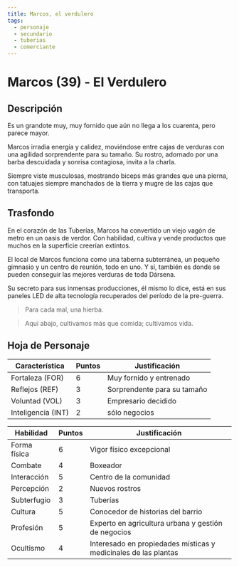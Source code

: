 ```yaml
---
title: Marcos, el verdulero
tags:
  - personaje
  - secundario
  - tuberias
  - comerciante
---
```


# Marcos (39) - El Verdulero

## Descripción

Es un grandote muy, muy fornido que aún no llega a los cuarenta, pero parece mayor.

Marcos irradia energía y calidez, moviéndose entre cajas de verduras con una agilidad sorprendente para su tamaño. Su rostro, adornado por una barba descuidada y sonrisa contagiosa, invita a la charla.

Siempre viste musculosas, mostrando biceps más grandes que una pierna, con tatuajes siempre manchados de la tierra y mugre de las cajas que transporta.

## Trasfondo

En el corazón de las Tuberías, Marcos ha convertido un viejo vagón de metro en un oasis de verdor. Con habilidad, cultiva y vende productos que muchos en la superficie creerían extintos.

El local de Marcos funciona como una taberna subterránea, un pequeño gimnasio y un centro de reunión, todo en uno. Y sí, también es donde se pueden conseguir las mejores verduras de toda Dársena.

Su secreto para sus inmensas producciones, él mismo lo dice, está en sus paneles LED de alta tecnología recuperados del período de la pre-guerra.

> Para cada mal, una hierba.

> Aquí abajo, cultivamos más que comida; cultivamos vida.

## Hoja de Personaje

| **Característica** | **Puntos** | **Justificación** |
| --- | --- | --- |
| Fortaleza (FOR) | 6 | Muy fornido y entrenado |
| Reflejos (REF) | 3 | Sorprendente para su tamaño |
| Voluntad (VOL) | 3 | Empresario decidido |
| Inteligencia (INT) | 2 | sólo negocios |

| **Habilidad** | **Puntos** | **Justificación** |
| --- | --- | --- |
| Forma física | 6 | Vigor físico excepcional |
| Combate | 4 | Boxeador |
| Interacción | 5 | Centro de la comunidad |
| Percepción | 2 | Nuevos rostros |
| Subterfugio | 3 | Tuberías |
| Cultura | 5 | Conocedor de historias del barrio |
| Profesión | 5 | Experto en agricultura urbana y gestión de negocios |
| Ocultismo | 4 | Interesado en propiedades místicas y medicinales de las plantas | 